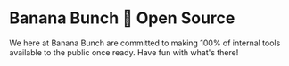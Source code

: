 # Banana Bunch 💛 Open Source
We here at Banana Bunch are committed to making 100% of internal tools available to the public once ready. Have fun with what's there!
